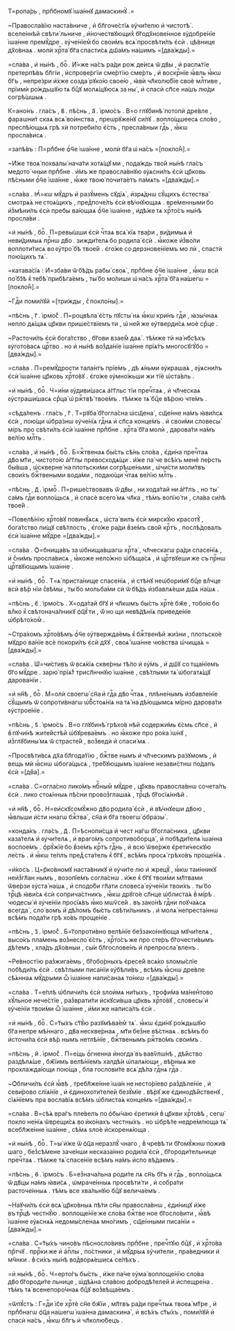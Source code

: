 Т=ропа́рь , прпⷣбномꙋ і҆ѡа́ннꙋ дамаскинꙋ̀ .=

~Правосла́вїю наста́вниче , и҆ бл҃гоче́стїѧ ᲂу҆чи́телю и҆ чистотѣ̀ . вселе́ннѣй свѣти́ льниче , и҆́ночествꙋющих̾ бг҃одх҃нове́нное ᲂу҆добре́нїе і҆ѡа́нне премꙋ́дре . ᲂу҆че́нїем̾ бо свои́мъ всѧ̀ просвѣти́лъ є҆сѝ . цѣ́внице дх҃о́внаѧ . молѝ хрⷭ҇та̀ бг҃а спасти́сѧ дш҃а́мъ на́шимъ =[два́жды].=

=сла́ва , и҆ ны́нѣ , боⷢ҇ . И҆́=же на́съ ра́ди рож де́исѧ ѿ дв҃ы , и҆ распѧ́тїе претерпѣ́въ бл҃гі́и , и҆спрове́ргїи сме́ртїю сме́рть , и҆ воскрⷭ҇нїе ꙗ҆́вль ꙗ҆́кѡ бг҃ъ , непре́зри и҆́хже созда̀ рꙋко́ю свое́ю , ꙗ҆вѝ чл҃колю́бїе своѐ млⷭ҇тиве , прїимѝ ро́ждьшꙋю тѧ бцⷣꙋ молѧ́щꙋюсѧ за ны̀ , и҆ спасѝ сп҃се на́шъ лю́ди согрѣ́шшыѧ .

К=ано́нъ . гла́съ , в҃ . пѣ́снь , а҃ . і҆рмо́съ . В=о глꙋбинѣ̀ потопѝ дре́вле , фараѡни́т скаѧ всѧ̀ во́инства , преѡрꙋже́нꙋ си́лꙋ . вопло́щшеесѧ сло́во , преспѣ́ющыѧ грѣ хѝ потреби́ло є҆́сть , пресла́вныи гдⷭ҇ь , ꙗ҆́кѡ просла́висѧ .

=запѣ́въ : П=рпⷣбне ѻ҆́ч҃е і҆ѡа́нне , молѝ бг҃а ѡ҆ на́съ =[покло́н̾].=

~И҆́же твоѧ̀ похвалы̀ нача́ти хотѧ́щꙋ ми , пода́ждь тво́й ны́нѣ гла́съ медото́ чныи прпⷣбне . и҆́мъ же правосла́внꙋю ᲂу҆ѧсни́лъ є҆сѝ цр҃ковь пѣ́сньми ѻ҆́ч҃е і҆ѡа́нне , ꙗ҆́же твою̀ почита́етъ па́мѧть =[два́жды].=

=сла́ва . Ꙗ҆́=кѡ мꙋ́дръ и҆ разꙋ́менъ сꙋдїѧ̀ , и҆зрѧ́днѡ сꙋ́щихъ є҆стества̀ смотрѧ́ѧ не стоѧ́щихъ , пред̾поче́лъ є҆сѝ вѣ́чнꙋющаѧ . вре́менными бо и҆з̾мѣни́лъ є҆сѝ пребы ва́ющаѧ ѻ҆́ч҃е і҆ѡа́нне , и҆дѣ́же тѧ хрⷭ҇то́съ ны́нѣ просла́ви .

=и҆ ны́нѣ , боⷢ҇ . П=ревы́шши є҆сѝ чⷭ҇таѧ всѧ́ кїѧ тва́ри , ви́димыѧ и҆ неви́димыѧ прⷭ҇нѡ дв҃о . зижди́телѧ бо родила̀ є҆сѝ . ꙗ҆́коже и҆з̾во́ли воплоти́тисѧ во ᲂу҆тро́ бѣ твое́й . є҆го́же со дерзнове́нїемъ мо лѝ , спастѝ пою́щихъ тѧ̀ .

=катава́сїѧ : И҆=зба́ви ѿ бѣ́дъ рабы̀ своѧ̀ , прпⷣбне ѻ҆́ч҃е і҆ѡа́нне , ꙗ҆́кѡ всѝ по́ бз҃ѣ к̾ тебѣ̀ прибѣга́емъ , ты́ бо мо́лиши ѡ҆ на́съ хрⷭ҇та̀ бг҃а на́шегѡ =[покло́н̾].=

~Гдⷭ҇и поми́лꙋй =[три́жды , с̾ покло́ны].=

=пѣ́снь , г҃ . і҆рмо́с̾ . П=роцвѣла̀ є҆́сть пꙋсты́ нѧ ꙗ҆́кѡ кри́нъ гдⷭ҇и , ꙗ҆зы́чнаѧ непло дѧ́щаѧ цр҃кви прише́ствїемъ ти , ѡ҆ не́й же ᲂу҆тверди́сѧ моѐ срⷣце .

~Расточи́лъ є҆сѝ бога́тство , бг҃ови взае́м̾ даѧ̀ . тѣ́мже тѝ на́ нб҃сѣхъ ᲂу҆гото́васѧ црⷭ҇тво . но и҆ ны́нѣ воз̾да́нїе і҆ѡа́нне прїѧ́тъ многосꙋгꙋ́бо =[два́жды].=

=сла́ва . П=ремꙋ́дрости тала́нтъ прїе́мъ , дѣ ѧ́ньми ᲂу҆краша́ѧ , ᲂу҆ѧсни́лъ є҆сѝ і҆ѡа́нне цр҃ковь хрⷭ҇то́вꙋ . є҆го́же ᲂу҆мно́жьши жи тїѐ ѡ҆ста́вль .

=и҆ ны́нѣ , боⷢ҇ . Ч=и́ни ᲂу҆диви́шасѧ а҆́гг҃льс тїи пречⷭ҇таѧ , и҆ чл҃ческаѧ ᲂу҆страши́шасѧ срⷣца̀ ѡ҆ ржⷭ҇твѣ̀ твое́мъ . тѣ́мже тѧ̀ бцⷣе вѣ́рою чте́мъ .

=сѣда́ленъ . гла́съ , г҃ . Т=рꙋба̀ бг҃огла́сна ѡ҆сщ҃ена̀ , сщ҃е́нне на́мъ ꙗ҆ви́лсѧ є҆сѝ , пою́щи ѡ҆бра́знѡ ᲂу҆че́нїѧ гдⷭ҇нѧ и҆ сп҃са конце́мъ . и҆ свои́ми словесы̀ мі́ръ про свѣти́лъ є҆сѝ і҆ѡа́нне прпⷣбне . хрⷭ҇та̀ бг҃а молѝ , дарова́ти на́мъ ве́лїю млⷭ҇ть .

=сла́ва , и҆ ны́нѣ , боⷢ҇ . Б=жⷭ҇твенаѧ бы́сть сѣ́нь сло́ва , є҆ди́на пречⷭ҇таѧ дв҃о мт҃и , чистото́ю а҆́гг҃лы превосходѧ́щи . и҆́же па́ че всѣ́хъ менѐ пе́рсть бы́вша , ѡ҆скверне́ на плотьски́ми согрѣше́ньми , ѡ҆чи́сти моли́твъ свои́хъ бжⷭ҇твеными вода́ми , подаю́щи чⷭ҇таѧ ве́лїю млⷭ҇ть .

=пѣ́снь , д҃ . і҆рмоⷭ҇ . П=рише́ствовавъ ѿ дв҃ы , ни хода́тай ни а҆́гг҃лъ , но ты̀ са́мъ гдⷭ҇и вопло́щьсѧ , и҆ спасѐ всего́ мѧ чл҃ка , тѣ́мъ вопїю́ ти , сла́ва си́лѣ твое́й .

~Повелѣ́нїю хрⷭ҇то́вꙋ повинꙋ́ѧсѧ , ѡ҆ста́ вилъ є҆сѝ мирскꙋ́ю красотꙋ̀ , бога́тство пи́щꙋ свѣ́тлость , є҆го́же ра́ди в̾зе́мъ сво́й крⷭ҇тъ , послѣ́довалъ є҆сѝ і҆ѡа́нне мꙋ́дре =[два́жды].=

=сла́ва . Ѻ҆=бнища́въ за ѡ҆бнища́вшагѡ хрⷭ҇та̀ , чл҃ческагѡ ра́ди спасе́нїѧ , и҆ с̾ни́мъ просла́висѧ , ꙗ҆́коже нело́жно ѡ҆бѣща́сѧ , и҆ црⷭ҇твꙋеши же съ прⷭ҇нѡ црⷭ҇твꙋющымъ і҆ѡа́нне .

=и҆ ны́нѣ , боⷢ҇ . Т=ѧ̀ приста́нище спасе́нїѧ , и҆ стѣ́нꙋ неѡ҆бори́мꙋ бцⷣе влⷣчце всѝ вѣ́р нїи с̾вѣ́мы , ты́ бо мольба́ми сѝ ѿ бѣ́дъ и҆збавлѧ́еши дш҃ѧ на́шѧ .

=пѣ́снь , є҃ . і҆рмо́съ . Х=ода́тай бг҃ꙋ и҆ чл҃кѡмъ бы́сть хрⷭ҇тѐ бж҃е , тобо́ю бо влⷣко к̾ свѣтонача́лникꙋ ѻ҆ц҃ꙋ́ ти , ѿ́ но щи невѣ́дѣнїѧ приведе́нїе ѡ҆брѣто́хом̾ .

~Стра́хомъ хрⷭ҇то́вѣмъ ѻ҆́ч҃е ᲂу҆твержда́емь к̾ бжⷭ҇твенѣй жи́зни , плотьско́е мꙋдро ва́нїе всѐ покори́лъ є҆сѝ дх҃ꙋ , своѧ̀ і҆ѡа́нне чю́вства ѡ҆чища́ѧ =[два́жды].=

=сла́ва . Ѡ҆=чи́стивъ ѿ всѧ́кїѧ скве́рны тѣ́ло и҆ ᲂу҆́мъ , и҆ дш҃ꙋ со тща́нїемъ бг҃о мꙋ́дре . зарю̀ прїѧ́т̾ трисл҃нчнꙋю і҆ѡа́нне , свѣ́тлыми тѧ̀ ѡ҆богатѧ́щꙋ дарова́нїи .

=и҆ нн҃ѣ , боⷢ҇ . М=олѝ своегѡ̀ сн҃а и҆ гдⷭ҇а дв҃о чⷭ҇таѧ , плѣне́нымъ и҆збавле́нїе сꙋ́щымъ ѿ сопроти́внагѡ ѡ҆б̾стоѧ́нїѧ на тѧ̀ на дѣ́ющымсѧ мі́рно дарова́ти ᲂу҆строе́нїе .

=пѣ́снь , ѕ҃ . і҆рмо́съ . В=о глꙋбинѣ̀ грѣхо́в нѣй содержи́мь є҆́смь сп҃се , и҆҆ в̾ пꙋчи́нѣ жите́йстѣй ѡ҆бꙋрева́емъ . но ꙗ҆́коже про ро́ка і҆ѡ́нꙋ , и҆з̾глꙋбины́ мѧ ѿ страсте́й , воз̾ведѝ и҆҆ спаси́ мѧ .

~Просвѣти́всѧ дх҃а бл҃года́тїю , бжⷭ҇тве нымъ и҆ чл҃ческимъ ра́зꙋмомъ , и҆ вещь мѝ ꙗ҆́снѡ ѡ҆бога́щьсѧ , тре́бꙋющымъ і҆ѡа́нне незави́стнѡ по́далъ є҆сѝ =[двⷤа].=

=сла́ва . С=огла́сно лико́мъ нбⷭ҇ным̾ мꙋ́дре , цр҃квь правосла́внѡ сочета́лъ є҆сѝ . лико стоѧ́нныѧ пѣ́сни провоз̾глаша́ѧ , трⷪ҇цѣ бг҃осїѧ́ннѣй .

=и҆ нн҃ѣ , боⷢ҇ . Н=еи҆скꙋсомꙋ́жно дв҃о родила̀ є҆сѝ , и҆ вѣ́чнꙋеши дв҃ою , ꙗ҆́вльши и҆́сти ннагѡ бжⷭ҇тва̀ , сн҃а и҆ бг҃а твоегѡ̀ ѻ҆бразы̀ .

=конда́къ . гла́съ , д҃ . П=ѣснопи́сца и҆ чест на́гѡ бг҃огла́сника , цр҃кви каза́телѧ и҆ ᲂу҆чи́телѧ , и҆ враго́мъ сопротивоборца̀ , и҆ побѣди́телѧ і҆ѡа́нна воспое́мъ . ѻ҆рꙋ́жїе бо в̾зе́мъ крⷭ҇тъ гдⷭ҇нь , и҆ всю̀ ѿве́рже є҆рети́ческꙋю ле́сть . и҆ ꙗ҆́кѡ те́плъ пред̾ ста́тель к̾ бг҃ꙋ , всѣ́мъ просѧ̀ грѣхо́въ проще́нїѧ .

=и҆́косъ . Ц=р҃ко́вномꙋ наста́вникꙋ и҆ ᲂу҆чи́те лю и҆ жрецꙋ̀ , ꙗ҆́кѡ таи́нникꙋ неи҆з̾гл҃ан нымъ , возопїе́мъ согла́снѡ . и҆́же к̾ бг҃ꙋ твои́ми мл҃твами ѿве́рзи ᲂу҆ста̀ на́шѧ , и҆ сподо́би гл҃ати словеса̀ ᲂу҆че́нїи твои́хъ . ты́ бо трⷪ҇цѣ ꙗ҆ви́сѧ є҆сѝ соприча́стникъ , ꙗ҆́кѡ дрꙋго́е сл҃нце ѡ҆блиста́ѧ в̾ мі́рѣ . чюдесы̀ и҆ ᲂу҆че́нїи просїѧ́въ ꙗ҆́ко мѡѷсе́й . въ зако́нѣ гдⷭ҇ни поꙋча́ѧсѧ всегда̀ , сло́ вомъ и҆ дѣ́ломъ бы́сть свѣти́льникъ . и҆ молѧ̀ непреста́ннѡ всѣ́мъ пода́ти грѣ хо́въ проще́нїе .

=пѣ́снь , з҃ . і҆рмо́с̾ . Б=г҃опроти́вно велѣ́нїе без̾зако́ннꙋюща мꙋчи́телѧ , высо́къ пла́мень воз̾несло̀ є҆́сть , хрⷭ҇то́съ же про сте́ръ бг҃очести́вымъ дѣ́темъ , хла́дъ дх҃о́вныи , сы́и бл҃гослове́нъ и҆ препросла́ вленъ .

~Ре́вностїю раз̾жига́емь , бг҃обо́рныхъ є҆ресе́й всѧ́ко ѕломы́слїе побѣди́лъ є҆сѝ . свѣ́тлыми писа́нїи ᲂу҆бѣли́въ , всѣ́мъ ꙗ҆́снѡ дре́вле сѣ́ѧннаѧ мꙋ́дрыми ѽ і҆ѡа́нне напи́санаѧ то́нкѡ =[два́жды].=

=сла́ва . Т=е́плѣ ѡ҆бличи́лъ є҆сѝ ѕлои҆мѧ ни́тыхъ , трофи́ма ма́нен̾тово хꙋ́льное нече́стїе , раз̾врати́ти и҆скꙋси́вша цр҃квь хрⷭ҇то́вꙋ , словесы̀ и҆ ᲂу҆че́нїи твои́ми ѽ і҆ѡа́нне , и҆́ми же написа́лъ є҆сѝ .

=и҆ ны́нѣ , боⷢ҇ . С=т҃ы́хъ ст҃ꙋ́ю разꙋмѣва́ем̾ тѧ̀ . ꙗ҆́кѡ є҆ди́нꙋ ро́ждьшꙋю бг҃а непре мѣ́ннаго , дв҃а нескве́рнаѧ , мт҃и без̾не вѣ́стнаѧ . всѣ́мъ бо и҆сточи́ла є҆сѝ вѣ́р нымъ нетлѣ́нїе , бжⷭ҇твенымъ ржⷭ҇тво́мъ свои́мъ .

=пѣ́снь , и҃ . і҆рмо́с̾ . П=е́щь ѻ҆́гненна и҆ногда̀ въ вавѷлѡ́нѣ , дѣ́йство раздѣлѧ́ше , бж҃їимъ велѣ́нїемъ халдѣ́и ѡ҆палѧ́ющи , вѣ́рныѧ же прохлажда́ющи пою́ща , бла гослови́те всѧ̀ дѣ́ла гдⷭ҇нѧ гдⷭ҇а .

~Ѻ҆бличи́лъ є҆сѝ ꙗ҆́вѣ , требл҃же́нне і҆ѡа́н не несто́рїево раз̾дѣле́нїе , и҆ севи́рово слїѧ́нїе , и҆ є҆динохоти́телей безꙋ́мїе . вѣ́рꙋ же є҆динодѣ́йственꙋ , сїѧ́нїемъ пра восла́вїѧ всѣ́мъ ѡ҆блиста́ѧ конце́мъ =[два́жды].=

=сла́ва . В=сѣ́ѧ вра́гъ пле́велъ по ѻ҆бы́чаю є҆ретикѝ в̾ цр҃кви хрⷭ҇то́вѣ , сегѡ̀ покло не́нїѧ ѿврещи́сѧ во и҆ко́нахъ честны́хъ . но ѡ҆брѣ́те недре́млюща тѧ̀ всебл҃же́нне і҆ѡа́нне , сѣ́мѧ ѕло́е и҆скоренѧ́юща .

=и҆ ны́нѣ , боⷢ҇ . Т=ы̀ и҆́же ѿ ѻ҆ц҃а неразлꙋ́ чнаго , в̾ чре́вѣ ти бг҃омꙋ́жнѡ пожи́в шаго , без̾сѣ́мене заче́нши несказа́нно родила̀ є҆сѝ , бг҃ороди́тельнице пречⷭ҇таѧ . тѣ́мже тѧ̀ спасе́нїе всѣ́мъ на́мъ и҆спо вѣ́даемъ .

=пѣ́снь , ѳ҃ . і҆рмо́съ . Б=ез̾нача́льна роди́те лѧ сн҃ъ бг҃ъ и҆ гдⷭ҇ь , вопло́щьсѧ ѿ дв҃цы на́мъ ꙗ҆ви́сѧ , ѡ҆мраче́нныѧ просвѣти́ ти , и҆ собра́ти расточе́нныѧ . тѣ́мъ все хва́льнꙋю бцⷣꙋ велича́емъ .

~Наꙋчи́лъ є҆сѝ всѧ̀ цр҃ко́вныѧ пѣ́ти сн҃ы правосла́внѡ , є҆ди́ницꙋ и҆́же въ трⷪ҇цѣ честнꙋ́ю . воплоще́нїе же сло́ва бжⷭ҇тве ное бг҃осло́вити , ꙗ҆́вѣ і҆ѡа́нне ᲂу҆ѧснѧ́ѧ недомы́сленаѧ мно́гимъ , сщ҃е́нными писа́нїи =[два́жды].=

=сла́ва . С=т҃ы́хъ чино́въ пѣсносло́вивъ прпⷣбне , пречⷭ҇тꙋю бцⷣꙋ , и҆ хрⷭ҇то́ва прⷣтчꙋ . пррⷪ҇ки же и҆ а҆пⷭ҇лы , по́стники , и҆ мꙋ́дрыѧ ᲂу҆чи́тели , пра́ведники и҆ мч҃нки . в̾ си́хъ ны́нѣ вод̾ворѧ́ешисѧ се́лѣхъ .

=и҆ ны́нѣ , боⷢ҇ . Ч=ерто́гъ бы́сть , и҆́же па́че ᲂу҆ма̀ воплоще́нїю сло́ва дв҃о бг҃ороди́те льнице , ѡ҆дѣ́ѧна сла́вою добродѣ́телей и҆ и҆спещре́на . тѣ́мъ тѧ̀ всенепоро́чнаѧ бцⷣꙋ воз̾вѣща́емъ .

=ѿпꙋ́стъ : Г=дⷭ҇и і҆с҃е хрⷭ҇тѐ сн҃е бж҃їи , мл҃твъ ра́ди пречⷭ҇тыѧ твоеѧ̀ мт҃ре , и҆ прпⷣбнагѡ ѻ҆ц҃а на́шегѡ і҆ѡа́нна дамаскина̀ , и҆ всѣ́хъ ст҃ы́хъ , поми́лꙋй и҆ спасѝ на́съ , ꙗ҆́кѡ бл҃гъ и҆ чл҃колю́бецъ .

